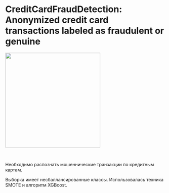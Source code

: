 # CreditCardFraudDetection: Anonymized credit card transactions labeled as fraudulent or genuine

<p>
  <a href="https://www.kaggle.com/mlg-ulb/creditcardfraud">
    <img height="300" src="https://storage.googleapis.com/kaggle-datasets-images/310/684/3503c6c827ca269cc00ffa66f2a9c207/dataset-card.jpg">
  </a>
</p>
<br>

Необходимо распознать мошеннические транзакции по кредитным картам.

Выборка имеет несбаллансированные классы. Использовалась техника SMOTE и алгоритм XGBoost.
